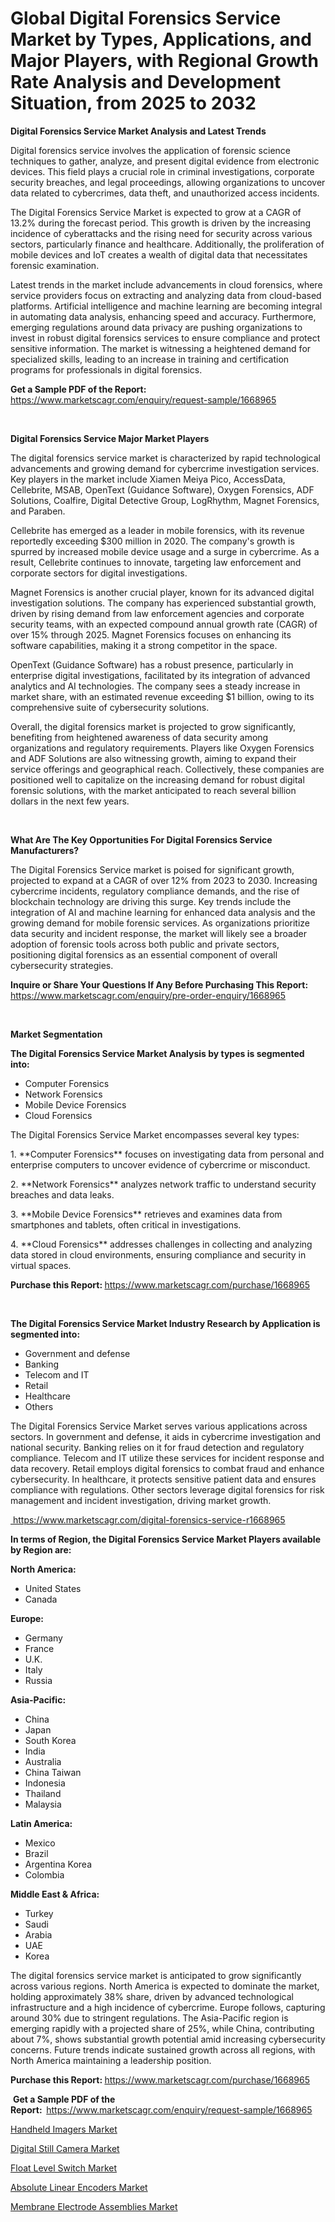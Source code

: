 <p><h1>Global Digital Forensics Service Market by Types, Applications, and Major Players, with Regional Growth Rate Analysis and Development Situation, from 2025 to 2032</h1></p><p><strong>Digital Forensics Service Market Analysis and Latest Trends</strong></p>
<p><p>Digital forensics service involves the application of forensic science techniques to gather, analyze, and present digital evidence from electronic devices. This field plays a crucial role in criminal investigations, corporate security breaches, and legal proceedings, allowing organizations to uncover data related to cybercrimes, data theft, and unauthorized access incidents.</p><p>The Digital Forensics Service Market is expected to grow at a CAGR of 13.2% during the forecast period. This growth is driven by the increasing incidence of cyberattacks and the rising need for security across various sectors, particularly finance and healthcare. Additionally, the proliferation of mobile devices and IoT creates a wealth of digital data that necessitates forensic examination. </p><p>Latest trends in the market include advancements in cloud forensics, where service providers focus on extracting and analyzing data from cloud-based platforms. Artificial intelligence and machine learning are becoming integral in automating data analysis, enhancing speed and accuracy. Furthermore, emerging regulations around data privacy are pushing organizations to invest in robust digital forensics services to ensure compliance and protect sensitive information. The market is witnessing a heightened demand for specialized skills, leading to an increase in training and certification programs for professionals in digital forensics.</p></p>
<p><strong>Get a Sample PDF of the Report:&nbsp;</strong> <a href="https://www.marketscagr.com/enquiry/request-sample/1668965?utm_campaign=1944&utm_medium=2&utm_source=Github&utm_content=ia&utm_term=10032025&utm_id=digital-forensics-service">https://www.marketscagr.com/enquiry/request-sample/1668965</a></p>
<p>&nbsp;</p>
<p><strong>Digital Forensics Service Major Market Players</strong></p>
<p><p>The digital forensics service market is characterized by rapid technological advancements and growing demand for cybercrime investigation services. Key players in the market include Xiamen Meiya Pico, AccessData, Cellebrite, MSAB, OpenText (Guidance Software), Oxygen Forensics, ADF Solutions, Coalfire, Digital Detective Group, LogRhythm, Magnet Forensics, and Paraben.</p><p>Cellebrite has emerged as a leader in mobile forensics, with its revenue reportedly exceeding $300 million in 2020. The company's growth is spurred by increased mobile device usage and a surge in cybercrime. As a result, Cellebrite continues to innovate, targeting law enforcement and corporate sectors for digital investigations.</p><p>Magnet Forensics is another crucial player, known for its advanced digital investigation solutions. The company has experienced substantial growth, driven by rising demand from law enforcement agencies and corporate security teams, with an expected compound annual growth rate (CAGR) of over 15% through 2025. Magnet Forensics focuses on enhancing its software capabilities, making it a strong competitor in the space.</p><p>OpenText (Guidance Software) has a robust presence, particularly in enterprise digital investigations, facilitated by its integration of advanced analytics and AI technologies. The company sees a steady increase in market share, with an estimated revenue exceeding $1 billion, owing to its comprehensive suite of cybersecurity solutions.</p><p>Overall, the digital forensics market is projected to grow significantly, benefiting from heightened awareness of data security among organizations and regulatory requirements. Players like Oxygen Forensics and ADF Solutions are also witnessing growth, aiming to expand their service offerings and geographical reach. Collectively, these companies are positioned well to capitalize on the increasing demand for robust digital forensic solutions, with the market anticipated to reach several billion dollars in the next few years.</p></p>
<p>&nbsp;</p>
<p><strong>What Are The Key Opportunities For Digital Forensics Service Manufacturers?</strong></p>
<p><p>The Digital Forensics Service market is poised for significant growth, projected to expand at a CAGR of over 12% from 2023 to 2030. Increasing cybercrime incidents, regulatory compliance demands, and the rise of blockchain technology are driving this surge. Key trends include the integration of AI and machine learning for enhanced data analysis and the growing demand for mobile forensic services. As organizations prioritize data security and incident response, the market will likely see a broader adoption of forensic tools across both public and private sectors, positioning digital forensics as an essential component of overall cybersecurity strategies.</p></p>
<p><strong>Inquire or Share Your Questions If Any Before Purchasing This Report:</strong> <a href="https://www.marketscagr.com/enquiry/pre-order-enquiry/1668965?utm_campaign=1944&utm_medium=2&utm_source=Github&utm_content=ia&utm_term=10032025&utm_id=digital-forensics-service">https://www.marketscagr.com/enquiry/pre-order-enquiry/1668965</a></p>
<p>&nbsp;</p>
<p><strong>Market Segmentation</strong></p>
<p><strong>The Digital Forensics Service Market Analysis by types is segmented into:</strong></p>
<p><ul><li>Computer Forensics</li><li>Network Forensics</li><li>Mobile Device Forensics</li><li>Cloud Forensics</li></ul></p>
<p><p>The Digital Forensics Service Market encompasses several key types: </p><p>1. **Computer Forensics** focuses on investigating data from personal and enterprise computers to uncover evidence of cybercrime or misconduct. </p><p>2. **Network Forensics** analyzes network traffic to understand security breaches and data leaks.</p><p>3. **Mobile Device Forensics** retrieves and examines data from smartphones and tablets, often critical in investigations.</p><p>4. **Cloud Forensics** addresses challenges in collecting and analyzing data stored in cloud environments, ensuring compliance and security in virtual spaces.</p></p>
<p><strong>Purchase this Report:&nbsp;</strong><a href="https://www.marketscagr.com/purchase/1668965?utm_campaign=1944&utm_medium=2&utm_source=Github&utm_content=ia&utm_term=10032025&utm_id=digital-forensics-service">https://www.marketscagr.com/purchase/1668965</a></p>
<p>&nbsp;</p>
<p><strong>The Digital Forensics Service Market Industry Research by Application is segmented into:</strong></p>
<p><ul><li>Government and defense</li><li>Banking</li><li>Telecom and IT</li><li>Retail</li><li>Healthcare</li><li>Others</li></ul></p>
<p><p>The Digital Forensics Service Market serves various applications across sectors. In government and defense, it aids in cybercrime investigation and national security. Banking relies on it for fraud detection and regulatory compliance. Telecom and IT utilize these services for incident response and data recovery. Retail employs digital forensics to combat fraud and enhance cybersecurity. In healthcare, it protects sensitive patient data and ensures compliance with regulations. Other sectors leverage digital forensics for risk management and incident investigation, driving market growth.</p></p>
<p><a href="https://www.marketscagr.com/digital-forensics-service-r1668965?utm_campaign=1944&utm_medium=2&utm_source=Github&utm_content=ia&utm_term=10032025&utm_id=digital-forensics-service">&nbsp;https://www.marketscagr.com/digital-forensics-service-r1668965</a></p>
<p><strong>In terms of Region, the Digital Forensics Service Market Players available by Region are:</strong></p>
<p>
    <p> <strong> North America: </strong>
        <ul>
            <li>United States</li>
            <li>Canada</li>
        </ul>
        </p> 
    <p> <strong> Europe: </strong>
        <ul>
            <li>Germany</li>
            <li>France</li>
            <li>U.K.</li>
            <li>Italy</li>
            <li>Russia</li>
        </ul>
        </p> 
    <p> <strong> Asia-Pacific: </strong>
        <ul>
            <li>China</li>
            <li>Japan</li>
            <li>South Korea</li>
            <li>India</li>
            <li>Australia</li>
            <li>China Taiwan</li>
            <li>Indonesia</li>
            <li>Thailand</li>
            <li>Malaysia</li>
        </ul>
        </p> 
    <p> <strong> Latin America: </strong>
        <ul>
            <li>Mexico</li>
            <li>Brazil</li>
            <li>Argentina Korea</li>
            <li>Colombia</li>
        </ul>
        </p> 
    <p> <strong> Middle East & Africa: </strong>
        <ul>
            <li>Turkey</li>
            <li>Saudi</li>
            <li>Arabia</li>
            <li>UAE</li>
            <li>Korea</li>
        </ul>
    </p>
    </p>
<p><p>The digital forensics service market is anticipated to grow significantly across various regions. North America is expected to dominate the market, holding approximately 38% share, driven by advanced technological infrastructure and a high incidence of cybercrime. Europe follows, capturing around 30% due to stringent regulations. The Asia-Pacific region is emerging rapidly with a projected share of 25%, while China, contributing about 7%, shows substantial growth potential amid increasing cybersecurity concerns. Future trends indicate sustained growth across all regions, with North America maintaining a leadership position.</p></p>
<p><strong>Purchase this Report: </strong><a href="https://www.marketscagr.com/purchase/1668965?utm_campaign=1944&utm_medium=2&utm_source=Github&utm_content=ia&utm_term=10032025&utm_id=digital-forensics-service">https://www.marketscagr.com/purchase/1668965</a></p>
<p>&nbsp;<strong>Get a Sample PDF of the Report:&nbsp;&nbsp;</strong><a href="https://www.marketscagr.com/enquiry/request-sample/1668965?utm_campaign=1944&utm_medium=2&utm_source=Github&utm_content=ia&utm_term=10032025&utm_id=digital-forensics-service">https://www.marketscagr.com/enquiry/request-sample/1668965</a></p>
<p><strong></strong></p>
<p><p><a href="https://www.linkedin.com/pulse/unveiling-future-handheld-imagers-market-analysis-forecast-wgxnf?utm_campaign=1944&utm_medium=2&utm_source=Github&utm_content=ia&utm_term=10032025&utm_id=digital-forensics-service">Handheld Imagers Market</a></p><p><a href="https://www.linkedin.com/pulse/swot-analysis-regional-outlook-deployment-revenue-forecasts-bwalc?utm_campaign=1944&utm_medium=2&utm_source=Github&utm_content=ia&utm_term=10032025&utm_id=digital-forensics-service">Digital Still Camera Market</a></p><p><a href="https://www.linkedin.com/pulse/float-level-switch-market-segmentation-applications-ceqnf?utm_campaign=1944&utm_medium=2&utm_source=Github&utm_content=ia&utm_term=10032025&utm_id=digital-forensics-service">Float Level Switch Market</a></p><p><a href="https://www.linkedin.com/pulse/global-absolute-linear-encoders-market-report-2025-2032-size-ltbbe?utm_campaign=1944&utm_medium=2&utm_source=Github&utm_content=ia&utm_term=10032025&utm_id=digital-forensics-service">Absolute Linear Encoders Market</a></p><p><a href="https://www.linkedin.com/pulse/whats-ahead-membrane-electrode-assemblies-market-i2cie?utm_campaign=1944&utm_medium=2&utm_source=Github&utm_content=ia&utm_term=10032025&utm_id=digital-forensics-service">Membrane Electrode Assemblies Market</a></p></p>